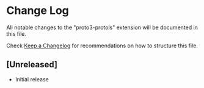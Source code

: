 # Change Log

All notable changes to the "proto3-protols" extension will be documented in this file.

Check [Keep a Changelog](http://keepachangelog.com/) for recommendations on how to structure this file.

## [Unreleased]

- Initial release
